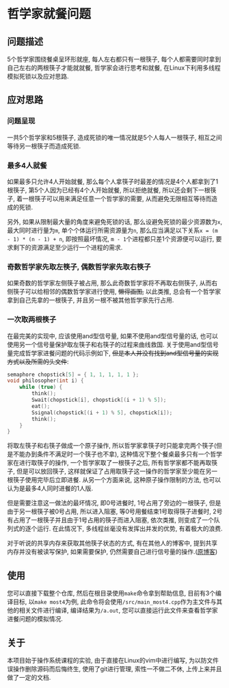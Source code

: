 # 哲学家就餐问题

## 问题描述

5个哲学家围绕餐桌呈环形就座, 每人左右都只有一根筷子, 每个人都需要同时拿到自己左右的两根筷子才能就就餐, 哲学家会进行思考和就餐, 在Linux下利用多线程模拟死锁以及应对思路.

## 应对思路

### 问题呈现

一共5个哲学家和5根筷子, 造成死锁的唯一情况就是5个人每人一根筷子, 相互之间等待另一根筷子而造成死锁.

### 最多4人就餐

如果最多只允许4人开始就餐, 那么每个人拿筷子时最差的情况是4个人都拿到了1根筷子, 第5个人因为已经有4个人开始就餐, 所以拒绝就餐, 所以还会剩下一根筷子, 着一根筷子可以用来满足任意一个哲学家的需要, 从而避免无限相互等待而造成的死锁.

另外, 如果从限制最大量的角度来避免死锁的话, 那么设避免死锁的最少资源数为``x``, 最大同时进行量为``m``, 单个个体运行所需资源量为``n``, 那么应当满足以下关系``x = (m - 1) * (n - 1) + n``, 即按照最坏情况, ``m - 1``个进程都只差1个资源便可以运行, 要求剩下的资源满足至少运行一个进程的需求.

### 奇数哲学家先取左筷子, 偶数哲学家先取右筷子

如果奇数的哲学家左侧筷子被占用, 那么此奇数哲学家将不再取右侧筷子, 从而右侧筷子可以给相邻的偶数哲学家进行使用, ~~懒得画图,~~ 以此类推, 总会有一个哲学家拿到自己先拿的一根筷子, 并且另一根不被其他哲学家先行占用.

### 一次取两根筷子

在最完美的实现中, 应该使用and型信号量, 如果不使用and型信号量的话, 也可以使用另一个信号量保护取左筷子和右筷子的过程来曲线救国. 关于使用and型信号量完成哲学家进餐问题的代码示例如下, ~~但是本人并没有找到and型信号量的实现方式以及所需的头文件~~:

```c++
semaphore chopstick[5] = { 1, 1, 1, 1, 1 };
void philosopher(int i) {
	while (true) {
		think();
		Swait(chopstick[i], chopstick[(i + 1) % 5]);
		eat();
		Ssignal(chopstick[(i + 1) % 5], chopstick[i]);
		think();
	}
}
```

将取左筷子和右筷子做成一个原子操作, 所以哲学家拿筷子时只能拿完两个筷子(但是不能办到条件不满足时一个筷子也不拿), 这种情况下整个餐桌最多只有一个哲学家在进行取筷子的操作, 一个哲学家取了一根筷子之后, 所有哲学家都不能再取筷子, 但是可以放回筷子, 这样就保证了占用取筷子这一操作的哲学家至少能在另一根筷子使用完毕后立即进餐.  从另一个方面来说, 这种原子操作限制的方法, 也可以认为是最多4人同时进餐的1人版.

但是需要注意这一做法的最坏情况, 即0号进餐时, 1号占用了旁边的一根筷子, 但是由于另一根筷子被0号占用, 所以进入阻塞, 等0号用餐结束1号取得筷子进餐时, 2号有占用了一根筷子并且由于1号占用的筷子而进入阻塞, 依次类推, 则变成了一个队列式的逐个运行. 在此情况下, 多线程丝毫没有发挥出并发的优势, 有着极大的浪费.

对于听说的共享内存来获取其他筷子状态的方式, 有在其他人的博客中, 提到共享内存并没有被读写保护, 如果需要保护, 仍然需要自己进行信号量的操作.([原博客](https://blog.csdn.net/ljianhui/article/details/10253345))

## 使用

您可以直接下载整个仓库, 然后在根目录使用``make``命令拿到帮助信息, 目前有3个编译目标, 以``make most4``为例, 此命令将会使用``/src/main_most4.cpp``作为主文件与其他的相关文件进行编译, 编译结果为``/a.out``, 您可以直接运行此文件来查看哲学家进餐问题的模拟情况.

## 关于

本项目始于操作系统课程的实验, 由于直接在Linux的vim中进行编写, 为以防文件误操作删除源码而后悔终生, 使用了git进行管理, 索性一不做二不休, 上传上来并且做了一定的文档.
